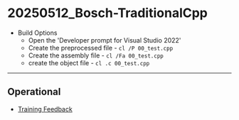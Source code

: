 # 20250512_Bosch-TraditionalCpp
* Build Options
    * Open the 'Developer prompt for Visual Studio 2022'
    * Create the preprocessed file - `cl /P 00_test.cpp`
    * Create the assembly file - `cl /Fa 00_test.cpp`
    * create the object file - `cl .c 00_test.cpp`

---
## Operational
* [Training Feedback](https://forms.gle/JALsiQ7qZaUzNrPKA)